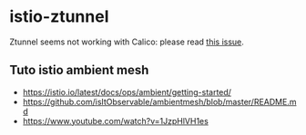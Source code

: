 # istio-ztunnel
Ztunnel seems not working with Calico: please read [this issue](https://github.com/istio/istio/issues/44950).

## Tuto istio ambient mesh
* https://istio.io/latest/docs/ops/ambient/getting-started/
* https://github.com/isItObservable/ambientmesh/blob/master/README.md
* https://www.youtube.com/watch?v=1JzpHlVH1es